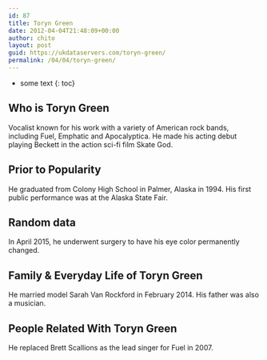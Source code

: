 ```yaml
---
id: 87
title: Toryn Green
date: 2012-04-04T21:48:09+00:00
author: chito
layout: post
guid: https://ukdataservers.com/toryn-green/
permalink: /04/04/toryn-green/
---
```


* some text
{: toc}


## Who is  Toryn Green
                  
                  
                  
Vocalist known for his work with a variety of American rock bands, including Fuel, Emphatic and Apocalyptica. He made his acting debut playing Beckett in the action sci-fi film Skate God.
                  
                
                
                
## Prior to Popularity 
                  
                  
                  
He graduated from Colony High School in Palmer, Alaska in 1994. His first public performance was at the Alaska State Fair.
                  
                
                
                
## Random data 
                  
                  
                  
In April 2015, he underwent surgery to have his eye color permanently changed.
                  
                
                
                
## Family & Everyday Life of Toryn Green
                  
                  
                  
He married model Sarah Van Rockford in February 2014. His father was also a musician.
                  
                
                
                
## People Related With  Toryn Green
                  
                  
                  
He replaced Brett Scallions as the lead singer for Fuel in 2007.
                  
                
              
            
          
          
          
    
    
  
